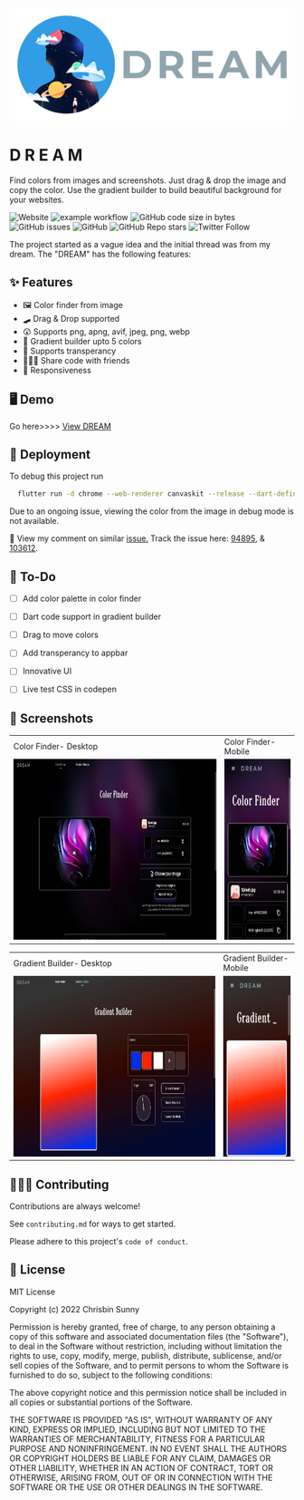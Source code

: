 ![Dream Logo](docs/dreamLogo.png)


# D R E A M

Find colors from images and screenshots. Just drag & drop the image and copy the color. 
Use the gradient builder to build beautiful background for your websites. 


![Website](https://img.shields.io/website?down_message=offline&up_message=online&url=https%3A%2F%2Fchrisbinsunny.github.io%2FFlutter-Talks)
![example workflow](https://github.com/chrisbinsunny/Flutter-Talks/actions/workflows/web.yml/badge.svg)
![GitHub code size in bytes](https://img.shields.io/github/languages/code-size/chrisbinsunny/dream)
![GitHub issues](https://img.shields.io/github/issues/chrisbinsunny/dream)
![GitHub](https://img.shields.io/github/license/chrisbinsunny/dream)
![GitHub Repo stars](https://img.shields.io/github/stars/chrisbinsunny/dream?style=social)
![Twitter Follow](https://img.shields.io/twitter/follow/chrisbinsunny?style=social)


The project started as a vague idea and the initial thread was from my dream. 
The "DREAM" has the following features:
## ✨ Features

- 🖼️ Color finder from image
- 🛹 Drag & Drop supported
- 😲 Supports png, apng, avif, jpeg, png, webp
- 🎨 Gradient builder upto 5 colors
- 🧊 Supports transperancy
- 🧑🏻‍💻 Share code with friends
- 📱 Responsiveness



## 🖥️ Demo

Go here>>>> [View DREAM](https://chrisbinsunny.github.io/dream)
## 🚀 Deployment

To debug this project run

```bash
  flutter run -d chrome --web-renderer canvaskit --release --dart-define=BROWSER_IMAGE_DECODING_ENABLED=false
```

Due to an ongoing issue, viewing the color from the image in debug mode is not available. 

🚨 View my comment on similar [issue.](https://github.com/flutter/flutter/issues/52609#issuecomment-1283735805)
Track the issue here: [94895](https://github.com/flutter/flutter/issues/94895), & [103612](https://github.com/flutter/flutter/issues/103612).

## 🔰 To-Do

- [  ] Add color palette in color finder
- [  ] Dart code support in gradient builder
- [  ] Drag to move colors
- [  ] Add transperancy to appbar
- [  ] Innovative UI
- [  ] Live test CSS in codepen




## 📸 Screenshots

<table>
  <tr>
    <td>Color Finder- Desktop</td>
     <td>Color Finder- Mobile</td>
  </tr>
  <tr>
    <td><img src="docs/ss1D.jpg" width=640 height=319></td>
    <td><img src="docs/ss1P.jpg" width=178.3 height=319></td>
  </tr>
 </table>

<table>
  <tr>
    <td>Gradient Builder- Desktop</td>
     <td>Gradient Builder- Mobile</td>
  </tr>
  <tr>
    <td><img src="docs/ss2D.jpg" width=640 height=319></td>
    <td><img src="docs/ss2P.png" width=178.3 height=319></td>
  </tr>
 </table>

## 👩🏻‍💻 Contributing

Contributions are always welcome!

See `contributing.md` for ways to get started.

Please adhere to this project's `code of conduct`.


## 🔐 License

MIT License

Copyright (c) 2022 Chrisbin Sunny

Permission is hereby granted, free of charge, to any person obtaining a copy
of this software and associated documentation files (the "Software"), to deal
in the Software without restriction, including without limitation the rights
to use, copy, modify, merge, publish, distribute, sublicense, and/or sell
copies of the Software, and to permit persons to whom the Software is
furnished to do so, subject to the following conditions:

The above copyright notice and this permission notice shall be included in all
copies or substantial portions of the Software.

THE SOFTWARE IS PROVIDED "AS IS", WITHOUT WARRANTY OF ANY KIND, EXPRESS OR
IMPLIED, INCLUDING BUT NOT LIMITED TO THE WARRANTIES OF MERCHANTABILITY,
FITNESS FOR A PARTICULAR PURPOSE AND NONINFRINGEMENT. IN NO EVENT SHALL THE
AUTHORS OR COPYRIGHT HOLDERS BE LIABLE FOR ANY CLAIM, DAMAGES OR OTHER
LIABILITY, WHETHER IN AN ACTION OF CONTRACT, TORT OR OTHERWISE, ARISING FROM,
OUT OF OR IN CONNECTION WITH THE SOFTWARE OR THE USE OR OTHER DEALINGS IN THE
SOFTWARE.

